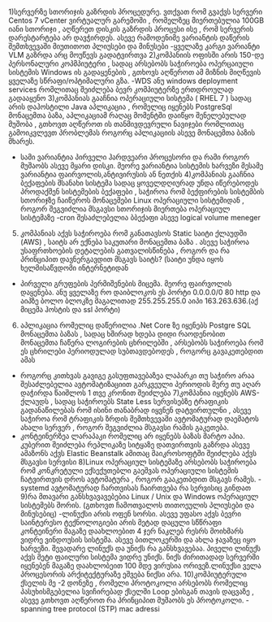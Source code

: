 1)სერვერზე სთორიჯის გაზრდის პროცედურე.
ვთქვათ რომ გვაქვს სერვერი Centos 7 vCenter ვირტუალურ გარემოში , რომელზეც მიერთებულია 100GB იანი სთორიჯი , აღწერეთ დისკის გაზრდის პროცესი ისე , რომ სერვერის დარესტარტება არ დავჭირდეს. ასევე რამოდენიმე ვარიანტის დაწერის შემთხვევაში მიუთითოთ პლიუსები და მინუსები
-ყველაზე კარგი ვარიანტი VLM გაზრდა არც მოუწევს გადატვირთვა
2)კომპანიის ოფისში არის 150-დე პერსონალური კოპმპიუტერი , სადაც არსებობს საჭიროება ოპერცაიული სისტემის Windows ის გადაყენების , გთხოვს აღწეროთ ამ მიზნის მიღწევის ყველაზე სწრაფი/ოპტიმალური გზა.
-WDS ანუ windows deployment services რომლითაც შეიძლება ბევრ კომპიუტერზე ერთდროულად გადააყენო
3)კომპანიას გააჩნია ოპერაციული სისტემა ( RHEL 7 ) სადაც არის დაჰოსტილი Java აპლიკაცია , რომელიც იყენებს PostgreSql მონაცემთა ბაზა, აპლიკაციამ რაღაც მომენტში დაიწყო შენელებულად მუშობა , გთხოვთ აღწეროთ ის თანმივდევრული ნავიჯები რომლითაც გამოიკვლევთ პრობლემას როგორც აპლიკაციის ასევე მონაცემთა ბაზის მხარეს.
- სამი ვარიანტია პირველი ჰარდვეარი პროცესორი და რამი როგორ მუშაობს ასევე მყარი დისკი. მეორე ვარიანტია სისტემის ხარვეზი მესამე ვარიანტია ფაირვოლის,ანტივირუსის ან ნეთქის
4)კომპანიას გააჩნია ბექაფების შსანახი სისტემა სადაც ყოველდღიურად უნდა იწერებოდეს პროდაქშენ სისტემების ბექაფები , საჭიროა რომ ბექფირების სისტემბის სთორიჯზე ჩაიწეროს მონაცემები Linux ოპერაციული სისტემიდან , როგორ შეგვიძლია მსგავსი სთორიჯის მიერთება ოპერაციულ სისტემაზე 
-cron შესაძლებელია ბბექაფი ასევე logical volume meneger
5) კომპანიას აქვს საჭიროება რომ განათავსოს Static საიტი ქლაუდში (AWS) , საიტს არ ექნება საკუთარი მონაცემთა ბაზა . ასევე საჭიროა უსაფრთხოების დეტალების გათვალისწინება , როგორ და რა პრინციპით დავნერგავდით მსგავს საიტს? (საიტი უნდა იყოს ხელმისაწვდომი ინტერნეტიდან
- პირველი გრუფების პერმიშენების მიცემა. მეორე ფაირვოლის დაყენება. ანუ ყველაზე რო დაიბლოკოს ეს პორტი 0.0.0.0/0 80 http და აიპზე ბოლო ბლოკზე მაგალითად 255.255.255.0  აიპი 163.263.636.(აქ მიცემა ჰოსტის და ssl პორტი)
6) აპლიკაცია რომელიც დაწერილია .Net Core ზე იყენებს Postgre SQL მონაცემთა ბაზას , 
სადაც ხშირად ხდება დიდი რაოდენობით მონაცემთა ჩაწერა ლოგირების ცხრილებში , არსებობს საჭიროება რომ ეს ცხრილები პერიოდულად სუბთავდებოდეს , როგორც გავაკეთებდით ამას
- როგორც კითხვას გავიგე გასუფთავებაზეა ლაპარკი თუ საჭირო არაა შესაძლებელია ავტომატიზაციით გარკვეული პერიოდის მერე თუ აღარ დაჭირდა წაიშლოს 1 თვე კრონით შეიძლება
7)კომპანია იყენებს AWS-ქლაუდს , სადაც საჭიროებს State Less სერვისებზე ტრაფიკის გადანაწილებას რომ ისინი თანაბრად იყვნენ დატვირთულნი , ასევე საჭიროა რომ ტრაფიკის ზრდის შემთხვევაში ავტომატურად დაემატოს ახალი სერვერ , როგორ შეგვიძლია მსგავსი რამის გაკეთება.
- კონტეინერზეა ლარაპაკი რომელიც არ იყენებს ბაზას მარტო აპია. კუბერით შეიძლება რეპლიკაზე სიტყაზე დათვირთვის გაზრდა ასევე ამაზონს აქვს Elastic Beanstalk ამითაც მაიკროსოფტში შეიძლება აქვს მსგავსი სერვისი
8)Linux ოპერაციულ სისტემაზე არსებობს საჭიროება რომ კონკრეტული ექსექუთებლი გაეშვას ოპერაციული სისტემის ჩატვირთვის დროს ავტომატურა , როგორ გააკეთბდით მსგავს რამეს.
-systemd ავტომატურად ჩართვისას ჩაირთვება რა სერვისიც გინდათ
9)რა მთავარი განსხვავავებებია Linux / Unix და Windows ოპერაციულ სისტემებს შორის. (გთხოვთ ჩამოთვალოს თითოეულის პლიუსები და მინუსებიც)
-ლინუქსი არის ოფენ სორსი. ასევე უფასო აქვს ბევრი საინტერესო ტექნოლოგიები არის მეტად დაცული სწწრაფი კონტეინერი მაგაზე დაახლოებით 4 ჯერ ნაკლებ რესრს მოიხმარს ვიდრე ვინდოუსის სისტემა. ასევე ბითლოკერში და ახლა ჯავაზეც იყო ხარვეზი. შევადარე ლინუქს და უნიქს რა განსხვავებაა. პიველი ლინუქს აქვს მეტი ფაილური სისტემა ვიდრე უნიქს. ნიქს ძირითადად სერვერში იყენებენ მაგაზე დაახლობეით 100 მდე ვირუსია ორივეზ.ლინუქსი ველა პროცესორის არქიტექტურაზე ეშვება ნიქსი არა.
10)კომპიუტერული ქსელის მე -2 დონეზე , რომელი პროტოკოლი არსებობს რომელიც პასუხისმგებელია სვიჩირებად ქსელში Loop ებისგან თავის დაცვაზე , ასევე გთხოვთ აღწეროთ რა პრინციპით მუშაობს ეს პროტოკოლი. 
-spanning tree protocol (STP) mac adressi
